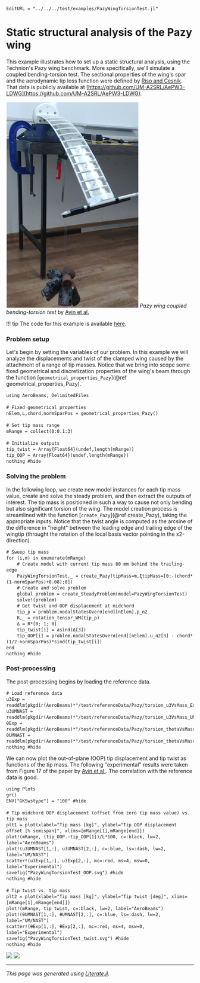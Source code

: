 ```@meta
EditURL = "../../../test/examples/PazyWingTorsionTest.jl"
```

# Static structural analysis of the Pazy wing
This example illustrates how to set up a static structural analysis, using the Technion's Pazy wing benchmark. More specifically, we'll simulate a coupled bending-torsion test. The sectional properties of the wing's spar and the aerodynamic tip loss function were defined by [Riso and Cesnik](https://doi.org/10.2514/6.2022-2313). That data is publicly available at [https://github.com/UM-A2SRL/AePW3-LDWG](https://github.com/UM-A2SRL/AePW3-LDWG).

![](../assets/pazyTorsionTest.png)
*Pazy wing coupled bending-torsion test* by [Avin et al.](https://doi.org/10.2514/1.J060621)

!!! tip
    The code for this example is available [here](https://github.com/luizpancini/AeroBeams.jl/blob/main/test/examples/PazyWingTorsionTest.jl).

### Problem setup
Let's begin by setting the variables of our problem. In this example we will analyze the displacements and twist of the clamped wing caused by the attachment of a range of tip masses. Notice that we bring into scope some fixed geometrical and discretization properties of the wing's beam through the function [`geometrical_properties_Pazy`](@ref geometrical_properties_Pazy).

````@example PazyWingTorsionTest
using AeroBeams, DelimitedFiles

# Fixed geometrical properties
nElem,L,chord,normSparPos = geometrical_properties_Pazy()

# Set tip mass range
mRange = collect(0:0.1:3)

# Initialize outputs
tip_twist = Array{Float64}(undef,length(mRange))
tip_OOP = Array{Float64}(undef,length(mRange))
nothing #hide
````

### Solving the problem
In the following loop, we create new model instances for each tip mass value, create and solve the steady problem, and then extract the outputs of interest. The tip mass is positioned in such a way to cause not only bending but also significant torsion of the wing. The model creation process is streamlined with the function [`create_Pazy`](@ref create_Pazy), taking the appropriate inputs. Notice that the twist angle is computed as the arcsine of the difference in "height" between the leading edge and trailing edge of the wingtip (throught the rotation of the local basis vector pointing in the x2-direction).

````@example PazyWingTorsionTest
# Sweep tip mass
for (i,m) in enumerate(mRange)
    # Create model with current tip mass 80 mm behind the trailing-edge
    PazyWingTorsionTest,_ = create_Pazy(tipMass=m,ξtipMass=[0;-(chord*(1-normSparPos)+0.08);0])
    # Create and solve problem
    global problem = create_SteadyProblem(model=PazyWingTorsionTest)
    solve!(problem)
    # Get twist and OOP displacement at midchord
    tip_p = problem.nodalStatesOverσ[end][nElem].p_n2
    R,_ = rotation_tensor_WM(tip_p)
    Δ = R*[0; 1; 0]
    tip_twist[i] = asind(Δ[3])
    tip_OOP[i] = problem.nodalStatesOverσ[end][nElem].u_n2[3] - chord*(1/2-normSparPos)*sind(tip_twist[i])
end
nothing #hide
````

### Post-processing
The post-processing begins by loading the reference data.

````@example PazyWingTorsionTest
# Load reference data
u3Exp = readdlm(pkgdir(AeroBeams)*"/test/referenceData/Pazy/torsion_u3VsMass_Exp.txt")
u3UMNAST = readdlm(pkgdir(AeroBeams)*"/test/referenceData/Pazy/torsion_u3VsMass_UMNAST.txt")
θExp = readdlm(pkgdir(AeroBeams)*"/test/referenceData/Pazy/torsion_thetaVsMass_Exp.txt")
θUMNAST = readdlm(pkgdir(AeroBeams)*"/test/referenceData/Pazy/torsion_thetaVsMass_UMNAST.txt")
nothing #hide
````

We can now plot the out-of-plane (OOP) tip displacement and tip twist as functions of the tip mass. The following "experimental" results were taken from Figure 17 of the paper by [Avin et al.](https://doi.org/10.2514/1.J060621). The correlation with the reference data is good.

````@example PazyWingTorsionTest
using Plots
gr()
ENV["GKSwstype"] = "100" #hide

# Tip midchord OOP displacement (offset from zero tip mass value) vs. tip mass
plt1 = plot(xlabel="Tip mass [kg]", ylabel="Tip OOP displacement offset [% semispan]", xlims=[mRange[1],mRange[end]])
plot!(mRange, (tip_OOP.-tip_OOP[1])/L*100, c=:black, lw=2, label="AeroBeams")
plot!(u3UMNAST[1,:], u3UMNAST[2,:], c=:blue, ls=:dash, lw=2, label="UM/NAST")
scatter!(u3Exp[1,:], u3Exp[2,:], mc=:red, ms=4, msw=0, label="Experimental")
savefig("PazyWingTorsionTest_OOP.svg") #hide
nothing #hide

# Tip twist vs. tip mass
plt2 = plot(xlabel="Tip mass [kg]", ylabel="Tip twist [deg]", xlims=[mRange[1],mRange[end]])
plot!(mRange, tip_twist, c=:black, lw=2, label="AeroBeams")
plot!(θUMNAST[1,:], θUMNAST[2,:], c=:blue, ls=:dash, lw=2, label="UM/NAST")
scatter!(θExp[1,:], θExp[2,:], mc=:red, ms=4, msw=0, label="Experimental")
savefig("PazyWingTorsionTest_twist.svg") #hide
nothing #hide
````

![](PazyWingTorsionTest_OOP.svg)
![](PazyWingTorsionTest_twist.svg)

---

*This page was generated using [Literate.jl](https://github.com/fredrikekre/Literate.jl).*

